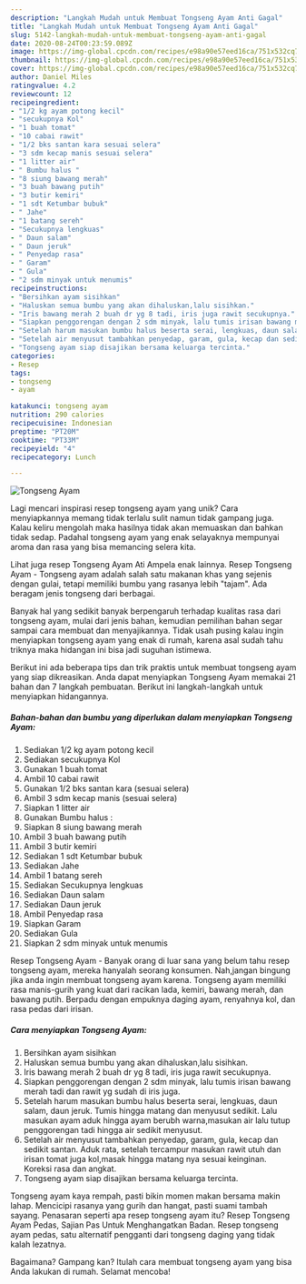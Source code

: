 ```yaml
---
description: "Langkah Mudah untuk Membuat Tongseng Ayam Anti Gagal"
title: "Langkah Mudah untuk Membuat Tongseng Ayam Anti Gagal"
slug: 5142-langkah-mudah-untuk-membuat-tongseng-ayam-anti-gagal
date: 2020-08-24T00:23:59.089Z
image: https://img-global.cpcdn.com/recipes/e98a90e57eed16ca/751x532cq70/tongseng-ayam-foto-resep-utama.jpg
thumbnail: https://img-global.cpcdn.com/recipes/e98a90e57eed16ca/751x532cq70/tongseng-ayam-foto-resep-utama.jpg
cover: https://img-global.cpcdn.com/recipes/e98a90e57eed16ca/751x532cq70/tongseng-ayam-foto-resep-utama.jpg
author: Daniel Miles
ratingvalue: 4.2
reviewcount: 12
recipeingredient:
- "1/2 kg ayam potong kecil"
- "secukupnya Kol"
- "1 buah tomat"
- "10 cabai rawit"
- "1/2 bks santan kara sesuai selera"
- "3 sdm kecap manis sesuai selera"
- "1 litter air"
- " Bumbu halus "
- "8 siung bawang merah"
- "3 buah bawang putih"
- "3 butir kemiri"
- "1 sdt Ketumbar bubuk"
- " Jahe"
- "1 batang sereh"
- "Secukupnya lengkuas"
- " Daun salam"
- " Daun jeruk"
- " Penyedap rasa"
- " Garam"
- " Gula"
- "2 sdm minyak untuk menumis"
recipeinstructions:
- "Bersihkan ayam sisihkan"
- "Haluskan semua bumbu yang akan dihaluskan,lalu sisihkan."
- "Iris bawang merah 2 buah dr yg 8 tadi, iris juga rawit secukupnya."
- "Siapkan penggorengan dengan 2 sdm minyak, lalu tumis irisan bawang merah tadi dan rawit yg sudah di iris juga."
- "Setelah harum masukan bumbu halus beserta serai, lengkuas, daun salam, daun jeruk. Tumis hingga matang dan menyusut sedikit. Lalu masukan ayam aduk hingga ayam berubh warna,masukan air lalu tutup penggorengan tadi hingga air sedikit menyusut."
- "Setelah air menyusut tambahkan penyedap, garam, gula, kecap dan sedikit santan. Aduk rata, setelah tercampur masukan rawit utuh dan irisan tomat juga kol,masak hingga matang nya sesuai keinginan. Koreksi rasa dan angkat."
- "Tongseng ayam siap disajikan bersama keluarga tercinta."
categories:
- Resep
tags:
- tongseng
- ayam

katakunci: tongseng ayam 
nutrition: 290 calories
recipecuisine: Indonesian
preptime: "PT20M"
cooktime: "PT33M"
recipeyield: "4"
recipecategory: Lunch

---
```



![Tongseng Ayam](https://img-global.cpcdn.com/recipes/e98a90e57eed16ca/751x532cq70/tongseng-ayam-foto-resep-utama.jpg)

Lagi mencari inspirasi resep tongseng ayam yang unik? Cara menyiapkannya memang tidak terlalu sulit namun tidak gampang juga. Kalau keliru mengolah maka hasilnya tidak akan memuaskan dan bahkan tidak sedap. Padahal tongseng ayam yang enak selayaknya mempunyai aroma dan rasa yang bisa memancing selera kita.

Lihat juga resep Tongseng Ayam Ati Ampela enak lainnya. Resep Tongseng Ayam - Tongseng ayam adalah salah satu makanan khas yang sejenis dengan gulai, tetapi memiliki bumbu yang rasanya lebih &#34;tajam&#34;. Ada beragam jenis tongseng dari berbagai.

Banyak hal yang sedikit banyak berpengaruh terhadap kualitas rasa dari tongseng ayam, mulai dari jenis bahan, kemudian pemilihan bahan segar sampai cara membuat dan menyajikannya. Tidak usah pusing kalau ingin menyiapkan tongseng ayam yang enak di rumah, karena asal sudah tahu triknya maka hidangan ini bisa jadi suguhan istimewa.


Berikut ini ada beberapa tips dan trik praktis untuk membuat tongseng ayam yang siap dikreasikan. Anda dapat menyiapkan Tongseng Ayam memakai 21 bahan dan 7 langkah pembuatan. Berikut ini langkah-langkah untuk menyiapkan hidangannya.

<!--inarticleads1-->

##### Bahan-bahan dan bumbu yang diperlukan dalam menyiapkan Tongseng Ayam:

1. Sediakan 1/2 kg ayam potong kecil
1. Sediakan secukupnya Kol
1. Gunakan 1 buah tomat
1. Ambil 10 cabai rawit
1. Gunakan 1/2 bks santan kara (sesuai selera)
1. Ambil 3 sdm kecap manis (sesuai selera)
1. Siapkan 1 litter air
1. Gunakan  Bumbu halus :
1. Siapkan 8 siung bawang merah
1. Ambil 3 buah bawang putih
1. Ambil 3 butir kemiri
1. Sediakan 1 sdt Ketumbar bubuk
1. Sediakan  Jahe
1. Ambil 1 batang sereh
1. Sediakan Secukupnya lengkuas
1. Sediakan  Daun salam
1. Sediakan  Daun jeruk
1. Ambil  Penyedap rasa
1. Siapkan  Garam
1. Sediakan  Gula
1. Siapkan 2 sdm minyak untuk menumis


Resep Tongseng Ayam - Banyak orang di luar sana yang belum tahu resep tongseng ayam, mereka hanyalah seorang konsumen. Nah,jangan bingung jika anda ingin membuat tongseng ayam karena. Tongseng ayam memiliki rasa manis-gurih yang kuat dari racikan lada, kemiri, bawang merah, dan bawang putih. Berpadu dengan empuknya daging ayam, renyahnya kol, dan rasa pedas dari irisan. 

<!--inarticleads2-->

##### Cara menyiapkan Tongseng Ayam:

1. Bersihkan ayam sisihkan
1. Haluskan semua bumbu yang akan dihaluskan,lalu sisihkan.
1. Iris bawang merah 2 buah dr yg 8 tadi, iris juga rawit secukupnya.
1. Siapkan penggorengan dengan 2 sdm minyak, lalu tumis irisan bawang merah tadi dan rawit yg sudah di iris juga.
1. Setelah harum masukan bumbu halus beserta serai, lengkuas, daun salam, daun jeruk. Tumis hingga matang dan menyusut sedikit. Lalu masukan ayam aduk hingga ayam berubh warna,masukan air lalu tutup penggorengan tadi hingga air sedikit menyusut.
1. Setelah air menyusut tambahkan penyedap, garam, gula, kecap dan sedikit santan. Aduk rata, setelah tercampur masukan rawit utuh dan irisan tomat juga kol,masak hingga matang nya sesuai keinginan. Koreksi rasa dan angkat.
1. Tongseng ayam siap disajikan bersama keluarga tercinta.


Tongseng ayam kaya rempah, pasti bikin momen makan bersama makin lahap. Mencicipi rasanya yang gurih dan hangat, pasti suami tambah sayang. Penasaran seperti apa resep tongseng ayam itu? Resep Tongseng Ayam Pedas, Sajian Pas Untuk Menghangatkan Badan. Resep tongseng ayam pedas, satu alternatif pengganti dari tongseng daging yang tidak kalah lezatnya. 

Bagaimana? Gampang kan? Itulah cara membuat tongseng ayam yang bisa Anda lakukan di rumah. Selamat mencoba!

